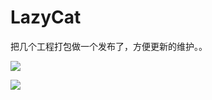 # LazyCat

把几个工程打包做一个发布了，方便更新的维护。。

![](https://fuzhuo.github.io/icons/lazycat.png)

![](https://fuzhuo.github.io/icons/homepage.png)
